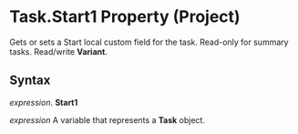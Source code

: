 
# Task.Start1 Property (Project)

Gets or sets a Start local custom field for the task. Read-only for summary tasks. Read/write  **Variant**.


## Syntax

 _expression_. **Start1**

 _expression_ A variable that represents a **Task** object.

